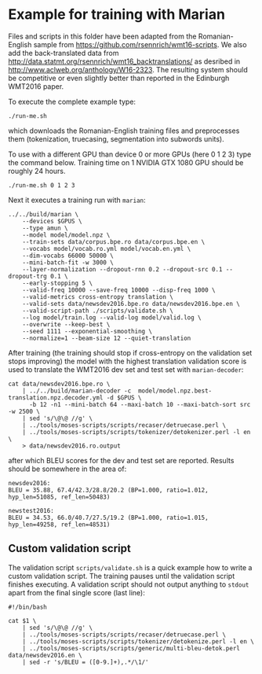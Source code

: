 # Example for training with Marian

Files and scripts in this folder have been adapted from the Romanian-English
sample from https://github.com/rsennrich/wmt16-scripts. We also add the
back-translated data from
http://data.statmt.org/rsennrich/wmt16_backtranslations/ as desribed in
http://www.aclweb.org/anthology/W16-2323. The resulting system should be
competitive or even slightly better than reported in the Edinburgh WMT2016
paper.

To execute the complete example type:

```
./run-me.sh
```

which downloads the Romanian-English training files and preprocesses them (tokenization,
truecasing, segmentation into subwords units).

To use with a different GPU than device 0 or more GPUs (here 0 1 2 3) type the command below.
Training time on 1 NVIDIA GTX 1080 GPU should be roughly 24 hours.

```
./run-me.sh 0 1 2 3
```

Next it executes a training run with `marian`:

```
../../build/marian \
    --devices $GPUS \
    --type amun \
    --model model/model.npz \
    --train-sets data/corpus.bpe.ro data/corpus.bpe.en \
    --vocabs model/vocab.ro.yml model/vocab.en.yml \
    --dim-vocabs 66000 50000 \
    --mini-batch-fit -w 3000 \
    --layer-normalization --dropout-rnn 0.2 --dropout-src 0.1 --dropout-trg 0.1 \
    --early-stopping 5 \
    --valid-freq 10000 --save-freq 10000 --disp-freq 1000 \
    --valid-metrics cross-entropy translation \
    --valid-sets data/newsdev2016.bpe.ro data/newsdev2016.bpe.en \
    --valid-script-path ./scripts/validate.sh \
    --log model/train.log --valid-log model/valid.log \
    --overwrite --keep-best \
    --seed 1111 --exponential-smoothing \
    --normalize=1 --beam-size 12 --quiet-translation
```

After training (the training should stop if cross-entropy on the validation set
stops improving) the model with the highest translation validation score is used
to translate the WMT2016 dev set and test set with `marian-decoder`:

```
cat data/newsdev2016.bpe.ro \
    | ../../build/marian-decoder -c  model/model.npz.best-translation.npz.decoder.yml -d $GPUS \
      -b 12 -n1 --mini-batch 64 --maxi-batch 10 --maxi-batch-sort src -w 2500 \
    | sed 's/\@\@ //g' \
    | ../tools/moses-scripts/scripts/recaser/detruecase.perl \
    | ../tools/moses-scripts/scripts/tokenizer/detokenizer.perl -l en \
    > data/newsdev2016.ro.output
```
after which BLEU scores for the dev and test set are reported. Results should
be somewhere in the area of:

```
newsdev2016:
BLEU = 35.88, 67.4/42.3/28.8/20.2 (BP=1.000, ratio=1.012, hyp_len=51085, ref_len=50483)

newstest2016:
BLEU = 34.53, 66.0/40.7/27.5/19.2 (BP=1.000, ratio=1.015, hyp_len=49258, ref_len=48531)
```

## Custom validation script

The validation script `scripts/validate.sh` is a quick example how to write a
custom validation script. The training pauses until the validation script
finishes executing. A validation script should not output anything to `stdout`
apart from the final single score (last line):

```
#!/bin/bash

cat $1 \
    | sed 's/\@\@ //g' \
    | ../tools/moses-scripts/scripts/recaser/detruecase.perl \
    | ../tools/moses-scripts/scripts/tokenizer/detokenize.perl -l en \
    | ../tools/moses-scripts/scripts/generic/multi-bleu-detok.perl data/newsdev2016.en \
    | sed -r 's/BLEU = ([0-9.]+),.*/\1/'
```

